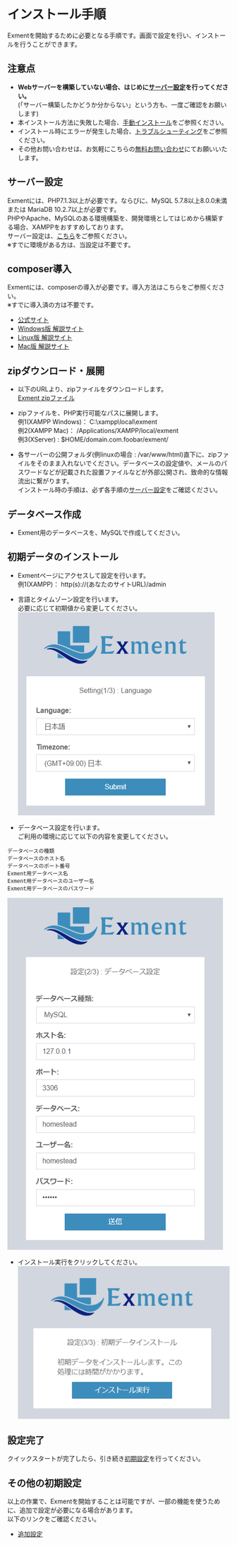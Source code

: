# インストール手順
Exmentを開始するために必要となる手順です。画面で設定を行い、インストールを行うことができます。  


## 注意点
- **Webサーバーを構築していない場合、はじめに[サーバー設定](/ja/server)を行ってください。**  
(「サーバー構築したかどうか分からない」という方も、一度ご確認をお願いします)
- 本インストール方法に失敗した場合、[手動インストール](/ja/quickstart_manual)をご参照ください。
- インストール時にエラーが発生した場合、[トラブルシューティング](/ja/troubleshooting)をご参照ください。
- その他お問い合わせは、お気軽にこちらの[無料お問い合わせ](https://exment.net/inquiry)にてお願いいたします。

## サーバー設定
Exmentには、PHP7.1.3以上が必要です。ならびに、MySQL 5.7.8以上8.0.0未満 または MariaDB 10.2.7以上が必要です。  
PHPやApache、MySQLのある環境構築を、開発環境としてはじめから構築する場合、XAMPPをおすすめしております。  
サーバー設定は、[こちら](/ja/install_xampp)をご参照ください。  
※すでに環境がある方は、当設定は不要です。


## composer導入
Exmentには、composerの導入が必要です。導入方法はこちらをご参照ください。  
※すでに導入済の方は不要です。  
- [公式サイト](https://getcomposer.org/download/)
- [Windows版 解説サイト](https://weblabo.oscasierra.net/php-composer-windows-install/)
- [Linux版 解説サイト](https://weblabo.oscasierra.net/php-composer-centos-install/)
- [Mac版 解説サイト](https://weblabo.oscasierra.net/php-composer-macos-homebrew-install/)


## zipダウンロード・展開
- 以下のURLより、zipファイルをダウンロードします。  
[Exment zipファイル](https://exment.net/downloads/ja/exment.zip)  

- zipファイルを、PHP実行可能なパスに展開します。  
例1(XAMPP Windows)： C:\xampp\local\exment  
例2(XAMPP Mac)： /Applications/XAMPP/local/exment  
例3(XServer) : $HOME/domain.com.foobar/exment/  
  
- <span class="red bold">各サーバーの公開フォルダ(例linuxの場合 : /var/www/html)直下に、zipファイルをそのまま入れないでください。データベースの設定値や、メールのパスワードなどが記載された設置ファイルなどが外部公開され、致命的な情報流出に繋がります。</span>  
インストール時の手順は、必ず各手順の[サーバー設定](/ja/server)をご確認ください。

## データベース作成
- Exment用のデータベースを、MySQLで作成してください。

## 初期データのインストール
- Exmentページにアクセスして設定を行います。  
例1(XAMPP)： http(s)://(あなたのサイトURL)/admin  

- 言語とタイムゾーン設定を行います。  
必要に応じて初期値から変更してください。  
![インストール画面_設定](img/quickstart/setting_windows1.png)  

- データベース設定を行います。  
ご利用の環境に応じて以下の内容を変更してください。 
~~~
データベースの種類
データベースのホスト名
データベースのポート番号
Exment用データベース名
Exment用データベースのユーザー名
Exment用データベースのパスワード
~~~  

![インストール画面_設定](img/quickstart/setting_windows2.png)  
  
- インストール実行をクリックしてください。  
![インストール画面_設定](img/quickstart/setting_windows3.png)  


## 設定完了
クイックスタートが完了したら、引き続き[初期設定](/ja/first_setting.md)を行ってください。  

## その他の初期設定
以上の作業で、Exmentを開始することは可能ですが、一部の機能を使うために、追加で設定が必要になる場合があります。  
以下のリンクをご確認ください。  
- [追加設定](/ja/quickstart_more)
